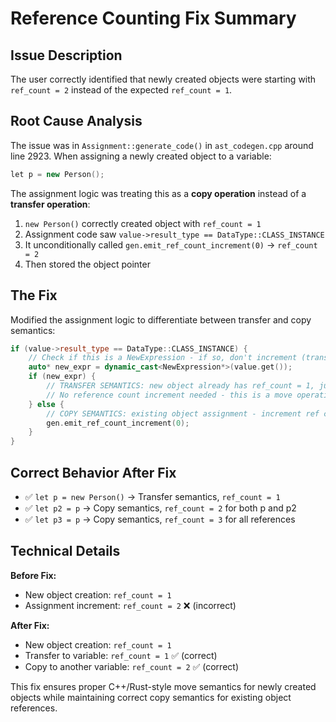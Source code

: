 # Reference Counting Fix Summary

## Issue Description
The user correctly identified that newly created objects were starting with `ref_count = 2` instead of the expected `ref_count = 1`.

## Root Cause Analysis
The issue was in `Assignment::generate_code()` in `ast_codegen.cpp` around line 2923. When assigning a newly created object to a variable:

```cpp
let p = new Person();
```

The assignment logic was treating this as a **copy operation** instead of a **transfer operation**:

1. `new Person()` correctly created object with `ref_count = 1` 
2. Assignment code saw `value->result_type == DataType::CLASS_INSTANCE` 
3. It unconditionally called `gen.emit_ref_count_increment(0)` → `ref_count = 2`
4. Then stored the object pointer

## The Fix
Modified the assignment logic to differentiate between transfer and copy semantics:

```cpp
if (value->result_type == DataType::CLASS_INSTANCE) {
    // Check if this is a NewExpression - if so, don't increment (transfer ownership)
    auto* new_expr = dynamic_cast<NewExpression*>(value.get());
    if (new_expr) {
        // TRANSFER SEMANTICS: new object already has ref_count = 1, just transfer ownership
        // No reference count increment needed - this is a move operation
    } else {
        // COPY SEMANTICS: existing object assignment - increment ref count
        gen.emit_ref_count_increment(0);
    }
}
```

## Correct Behavior After Fix

- ✅ `let p = new Person()` → Transfer semantics, `ref_count = 1`
- ✅ `let p2 = p` → Copy semantics, `ref_count = 2` for both p and p2  
- ✅ `let p3 = p` → Copy semantics, `ref_count = 3` for all references

## Technical Details

**Before Fix:**
- New object creation: `ref_count = 1`
- Assignment increment: `ref_count = 2` ❌ (incorrect)

**After Fix:**
- New object creation: `ref_count = 1` 
- Transfer to variable: `ref_count = 1` ✅ (correct)
- Copy to another variable: `ref_count = 2` ✅ (correct)

This fix ensures proper C++/Rust-style move semantics for newly created objects while maintaining correct copy semantics for existing object references.
